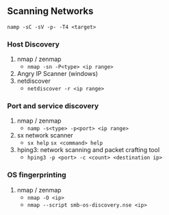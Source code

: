 ## Scanning Networks

`namp -sC -sV -p- -T4 <target>`

### Host Discovery
1. nmap / zenmap
   - `nmap -sn -P<type> <ip range>`
2. Angry IP Scanner (windows)
3. netdiscover
   - `netdiscover -r <ip range>`

### Port and service discovery
1. nmap / zenmap
   - `namp -s<type> -p<port> <ip range>`
2. sx network scanner
   - `sx help` `sx <command> help`
3. hping3: network scanning and packet crafting tool
   - `hping3 -p <port> -c <count> <destination ip>`

### OS fingerprinting
1. nmap / zenmap
   - `nmap -O <ip>`
   - `nmap --script smb-os-discovery.nse <ip>`

